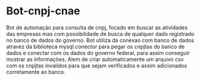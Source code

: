 # Bot-cnpj-cnae
Bot de automação para consulta de cnpj, focado em buscar as atividades das empresas mas com possibilidade de busca de qualquer dado registrado no banco de dados do governo. 
Bot utiliza da conexao com banco de dados atravez da biblioteca mysql.conector para pegar os cnpjtas do banco de dados e conectar com os dados do governo federal, para assim conseguir mostrar as informações.
Alem de criar automaticamente um arquivo csv com os cnpjtas invalidos para que sejam verificados e assim adicionados corretamente ao banco.
